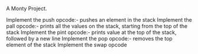 A Monty Project.

Implement the push opcode:- pushes an element in the stack
Implement the pall opcode:- prints all the values on the stack, starting from the top of the stack
Implement the pint opcode:- prints value at the top of the stack, followed by a new line
Implement the pop opcode:- removes the top element of the stack
Implement the swap opcode
